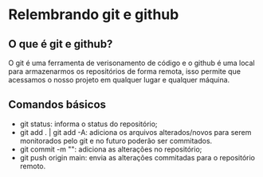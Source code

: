 # Relembrando git e github

## O que é git e github?
O git é uma ferramenta de verisonamento de código e o github é uma local para armazenarmos os repositórios de forma remota, isso permite que acessamos o nosso projeto em qualquer lugar e qualquer máquina.

## Comandos básicos
* git status: informa o status do repositório;
* git add . | git add -A: adiciona os arquivos alterados/novos para serem monitorados pelo git e no futuro poderão ser commitados.
* git commit -m "<mensagem de commit>": adiciona as alterações no repositório;
* git push origin main: envia as alterações commitadas para o repositório remoto.

